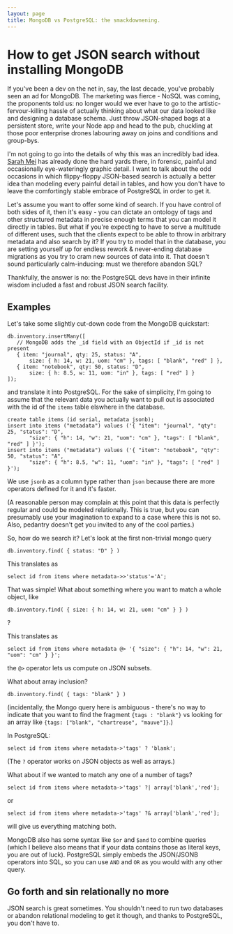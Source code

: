 ```yaml
---
layout: page
title: MongoDB vs PostgreSQL: the smackdownening.
---
```


# How to get JSON search without installing MongoDB

If you've been a dev on the net in, say, the last decade, you've
probably seen an ad for MongoDB. The marketing was fierce - NoSQL was
coming, the proponents told us: no longer would we ever have to go to
the artistic-fervour-killing hassle of actually thinking about what
our data looked like and designing a database schema. Just throw
JSON-shaped bags at a persistent store, write your Node app and head
to the pub, chuckling at those poor enterprise drones labouring away
on joins and conditions and group-bys.

I'm not going to go into the details of why this was an incredibly bad idea.
[Sarah Mei](http://www.sarahmei.com/blog/2013/11/11/why-you-should-never-use-mongodb/)
has already done the hard yards there, in forensic, painful and
occasionally eye-wateringly graphic detail. I want to talk about the
odd occasions in which flippy-floppy JSON-based search is actually a better
idea than modeling every painful detail in tables, and how you don't
have to leave the comfortingly stable embrace of PostgreSQL in order
to get it.

Let's assume you want to offer some kind of search. If you have
control of both sides of it, then it's easy - you can dictate an
ontology of tags and other structured metadata in precise enough terms
that you can model it directly in tables. But what if you're expecting
to have to serve a multitude of different uses, such that the clients
expect to be able to throw in arbitrary metadata and also search by
it? If you try to model that in the database, you are setting yourself
up for endless rework & never-ending database migrations as you try to
cram new sources of data into it. That doesn't sound particularly
calm-inducing: must we therefore abandon SQL?

Thankfully, the answer is no: the PostgreSQL devs have in their
infinite wisdom included a fast and robust JSON search facility.

## Examples

Let's take some slightly cut-down code from the MongoDB quickstart:

```
db.inventory.insertMany([
   // MongoDB adds the _id field with an ObjectId if _id is not present
   { item: "journal", qty: 25, status: "A",
       size: { h: 14, w: 21, uom: "cm" }, tags: [ "blank", "red" ] },
   { item: "notebook", qty: 50, status: "D",
       size: { h: 8.5, w: 11, uom: "in" }, tags: [ "red" ] }
]);
```

and translate it into PostgreSQL. For the sake of simplicity, I'm
going to assume that the relevant data you actually want to pull out
is associated with the id of the `items` table elswhere in the database.

```
create table items (id serial, metadata jsonb);
insert into items ("metadata") values ('{ "item": "journal", "qty": 25, "status": "D",
       "size": { "h": 14, "w": 21, "uom": "cm" }, "tags": [ "blank", "red" ] }');
insert into items ("metadata") values ('{ "item": "notebook", "qty": 50, "status": "A",
       "size": { "h": 8.5, "w": 11, "uom": "in" }, "tags": [ "red" ] }');
```

We use `jsonb` as a column type rather than `json` because there are
more operators defined for it and it's faster.

(A reasonable person may complain at this point that this data is perfectly
regular and could be modeled relationally. This is true, but you can
presumably use your imagination to expand to a case where this is not
so. Also, pedantry doesn't get you invited to any of the cool
parties.)

So, how do we search it? Let's look at the first non-trivial mongo
query

```
db.inventory.find( { status: "D" } )
```

This translates as

```
select id from items where metadata->>'status'='A';
```

That was simple! What about something where you want to match a whole
object, like

```
db.inventory.find( { size: { h: 14, w: 21, uom: "cm" } } )
```
?

This translates as
```
select id from items where metadata @> '{ "size": { "h": 14, "w": 21, "uom": "cm" } }';
```

the `@>` operator lets us compute on JSON subsets.

What about array inclusion?

```
db.inventory.find( { tags: "blank" } )
```

(incidentally, the Mongo query here is ambiguous - there's no way to
indicate that you want to find the fragment `{tags : "blank"}` vs
looking for an array like `{tags: ["blank", "chartreuse", "mauve"]}`.)

In PostgreSQL:

```
select id from items where metadata->'tags' ? 'blank';
```

(The `?` operator works on JSON objects as well as arrays.)


What about if we wanted to match any one of a number of tags?

```
select id from items where metadata->'tags' ?| array['blank','red'];
```

or

```
select id from items where metadata->'tags' ?& array['blank','red'];
```

will give us everything matching both.

MongoDB also has some syntax like `$or` and `$and` to combine queries
(which I believe also means that if your data contains those as
literal keys, you are out of luck). PostgreSQL simply embeds the
JSON/JSONB operators into SQL, so you can use `AND` and `OR` as you
would with any other query.

## Go forth and sin relationally no more

JSON search is great sometimes. You shouldn't need to run two
databases or abandon relational modeling to get it though, and thanks
to PostgreSQL, you don't have to.
